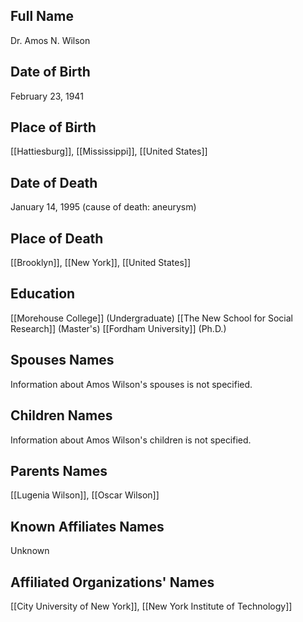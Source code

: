## Full Name
Dr. Amos N. Wilson

## Date of Birth
February 23, 1941

## Place of Birth
[[Hattiesburg]], [[Mississippi]], [[United States]]

## Date of Death
January 14, 1995 (cause of death: aneurysm)

## Place of Death
[[Brooklyn]], [[New York]], [[United States]]

## Education
[[Morehouse College]] (Undergraduate)
[[The New School for Social Research]] (Master's)
[[Fordham University]] (Ph.D.)

## Spouses Names
Information about Amos Wilson's spouses is not specified.

## Children Names
Information about Amos Wilson's children is not specified.

## Parents Names
[[Lugenia Wilson]], [[Oscar Wilson]]

## Known Affiliates Names
Unknown

## Affiliated Organizations' Names
[[City University of New York]], [[New York Institute of Technology]]